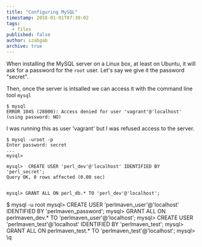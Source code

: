 ```yaml
---
title: "Configuring MySQL"
timestamp: 2018-01-01T07:30:02
tags:
  - files
published: false
author: szabgab
archive: true
---
```




When installing the MySQL server on a Linux box, at least on Ubuntu, it will ask for a password for the `root` user.
Let's say we give it the password "secret".

Then, once the server is intsalled we can access it with the command line tool `mysql`

```
$ mysql
ERROR 1045 (28000): Access denied for user 'vagrant'@'localhost' (using password: NO)
```

I was running this as user 'vagrant' but I was refused access to the server.

```
$ mysql -uroot -p
Enter password: secret
...
mysql>
```

```
mysql>  CREATE USER 'perl_dev'@'localhost' IDENTIFIED BY 'perl_secret';
Query OK, 0 rows affected (0.00 sec)


mysql> GRANT ALL ON perl_db.* TO 'perl_dev'@'localhost';
```

   $ mysql -u root
   mysql> CREATE USER 'perlmaven_user'@'localhost' IDENTIFIED BY 'perlmaven_password';
   mysql> GRANT ALL ON perlmaven_dev.* TO 'perlmaven_user'@'localhost';
   mysql> CREATE USER 'perlmaven_test'@'localhost' IDENTIFIED BY 'perlmaven_test';
   mysql> GRANT ALL ON perlmaven_test.* TO 'perlmaven_test'@'localhost';
   mysql> \q


